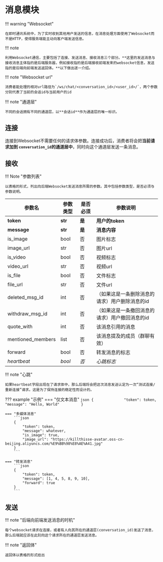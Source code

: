 # 消息模块

!!! warning "Websocket"

    在即时通讯系统中，为了实时收到其他用户发送的信息，在消息处理方面使用了Websocket而不是HTTP，使得服务端能主动向客户端发送信息。

!!! note

    利用Websocket通信，主要包括了连接、发送消息、接收消息三个部分。**这里的发送消息与接收消息主体指的是后端服务器，例如接收指的是后端接收前端发来的websocket信息，发送指的是后端向前端发送返回体。**以下做出逐一介绍。

!!! note "Websocket url"

    消费者能处理的相对url路径为`/ws/chat/<conversation_id>/<user_id>/`，两个参数分别代表了当前的会话id与当前用户的id

!!! note "通道层"

    不同的会话拥有不同的通道层，以**会话id**作为通道层的唯一标识。

## 连接

连接到Websocket不需要任何的请求体参数。连接成功后，消费者将会把**当前请求加到 `conversation_id`的通道层中**，同时向这个通道层发送一条消息。

## 接收

!!! Note "参数列表"

    以表格的形式，列出向后端Websocket发送消息所需的参数。其中包括参数类型，是否必须与参数说明。

| 参数名            | 参数类型      | 是否必须     | 参数说明                                       |
| ----------------- | ------------- | ------------ | ---------------------------------------------- |
| **token**   | **str** | **是** | **用户的token**                          |
| **message** | **str** | **是** | **消息内容**                             |
| is_image          | bool          | 否           | 图片标志                                       |
| image_url         | str           | 否           | 图片url                                        |
| is_video          | bool          | 否           | 视频标志                                       |
| video_url         | str           | 否           | 视频url                                        |
| is_file           | bool          | 否           | 文件标志                                       |
| file_url          | str           | 否           | 文件url                                        |
| deleted_msg_id    | int           | 否           | （如果这是一条删除消息的请求）用户删除消息的id |
| withdraw_msg_id   | int           | 否           | （如果这是一条撤回消息的请求）用户撤回消息的id |
| quote_with        | int           | 否           | 该消息引用的消息                               |
| mentioned_members | list          | 否           | 该消息提及的成员（群聊有效）                   |
| forward           | bool          | 否           | 转发消息的标志                                 |
| *heartbeat*     | *bool*      | *否*       | *心跳标志*                                   |

!!! note "心跳"

    如果heartbeat字段出现在了请求体中，那么后端将会把这次消息发送认定为一次“测试连接/重新连接”请求。这是为了保持连接的稳定性而设计的。

??? example "示例"
    === "仅文本消息"
        ```json
        {             
            "token": token,             
            "message": "Hello, World"         
        }         
        ```

    === "多媒体消息"
        ```json         
        {             
            "token": token,             
            "message": whatever,            
            "is_image": true,             
            "image_url": "https://killthisse-avatar.oss-cn-beijing.aliyuncs.com/%E9%BB%98%E8%AE%A41.jpg"         
        }         
        ```

    === "转发消息"
        ```json         
        {             
            "token": token,             
            "message": [1, 4, 5, 8, 9, 10],             
            "forward": true         
        }         
        ```

## 发送

!!! note "后端向前端发送消息的时机"

    每个websocket请求在连接，或者有人向其所在的通道层(conversation_id)发送了消息，那么后端就应该在此刻向这个请求所在的通道层发送消息。

!!! note "返回体"

    返回体以表格的形式给出

    